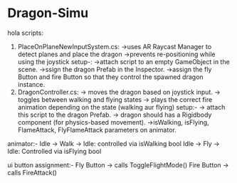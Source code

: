 # Dragon-Simu
 hola
scripts: 
1. PlaceOnPlaneNewInputSystem.cs:
->uses AR Raycast Manager to detect planes and place the dragon
->prevents re-positioning while using the joystick
setup-:
->attach script to an empty GameObject in the scene.
->ssign the dragon Prefab in the Inspector.
->assign the fly Button and fire Button so that they control the spawned dragon instance.
2. DragonController.cs:
-> moves the dragon based on joystick input.
-> toggles between walking and flying states
-> plays the correct fire animation depending on the state (walking aur flying)
setup:-
-> attach this script to the dragon Prefab.
-> dragon should has a Rigidbody component (for physics-based movement).
->isWalking, isFlying, FlameAttack, FlyFlameAttack parameters on animator.

animator:-
Idle → Walk → Idle: controlled via isWalking bool
Idle → Fly → Idle: Controlled via isFlying bool

ui button assignment:-
Fly Button → calls ToggleFlightMode()
Fire Button → calls FireAttack()
